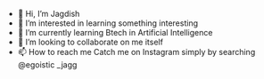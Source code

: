 - 👋 Hi, I’m Jagdish
- 👀 I’m interested in learning something interesting
- 🌱 I’m currently learning Btech in Artificial Intelligence 
- 💞️ I’m looking to collaborate on me itself 
- 📫 How to reach me Catch me on Instagram simply by searching @egoistic _jagg

<!---
I'm Jagdish is a ✨ special ✨ repository because its `README.md` (this file) appears on your GitHub profile.
You can click the Preview link to take a look at your changes.
--->
